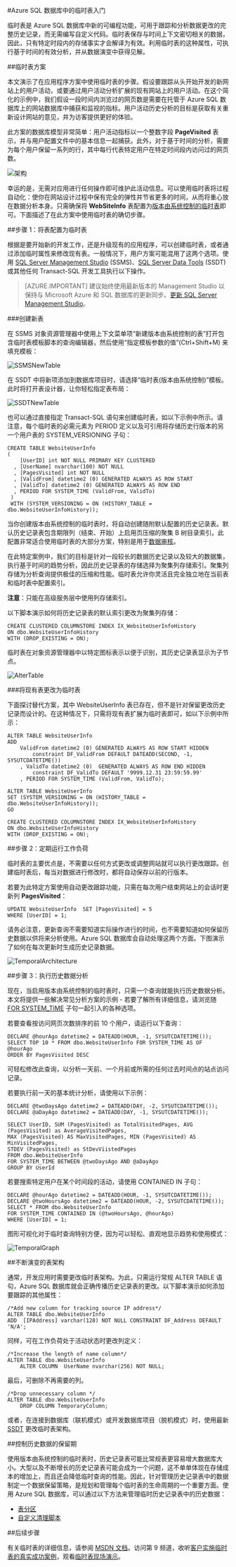 <properties
   pageTitle="Azure SQL 数据库中的临时表入门 | Azure"
   description="了解如何开始使用 Azure SQL 数据库中的临时表。"
   services="sql-database"
   documentationCenter=""
   authors="CarlRabeler"
   manager="jhubbard"
   editor=""/>  


<tags
   ms.service="sql-database"
   ms.devlang="NA"
   ms.topic="article"
   ms.tgt_pltfrm="NA"
   ms.workload="sql-database"
   ms.date="08/29/2016"
   ms.author="carlrab"/>

#Azure SQL 数据库中的临时表入门

临时表是 Azure SQL 数据库中新的可编程功能，可用于跟踪和分析数据更改的完整历史记录，而无需编写自定义代码。临时表保存与时间上下文密切相关的数据，因此，只有特定时段内的存储事实才会解译为有效。利用临时表的这种属性，可执行基于时间的有效分析，并从数据演变中获得见解。

##临时表方案

本文演示了在应用程序方案中使用临时表的步骤。假设要跟踪从头开始开发的新网站上的用户活动，或要通过用户活动分析扩展的现有网站上的用户活动。在这个简化的示例中，我们假设一段时间内浏览过的网页数是需要在托管于 Azure SQL 数据库上的网站数据库中捕获和监视的指标。用户活动历史分析的目标是获取有关重新设计网站的意见，并为访客提供更好的体验。

此方案的数据库模型非常简单：用户活动指标以一个整数字段 **PageVisited** 表示，并与用户配置文件中的基本信息一起捕获。此外，对于基于时间的分析，需要为每个用户保留一系列的行，其中每行代表特定用户在特定时间段内访问过的网页数。

![架构](./media/sql-database-temporal-tables/AzureTemporal1.png)

幸运的是，无需对应用进行任何操作即可维护此活动信息。可以使用临时表将过程自动化：使你在网站设计过程中保有完全的弹性并节省更多的时间，从而将重心放在数据分析本身。只需确保将 **WebSiteInfo** 表配置为[版本由系统控制的临时表](https://msdn.microsoft.com/zh-cn/library/dn935015.aspx#Anchor_0)即可。下面描述了在此方案中使用临时表的确切步骤。

##步骤 1：将表配置为临时表

根据是要开始新的开发工作，还是升级现有的应用程序，可以创建临时表，或者通过添加临时属性来修改现有表。一般情况下，用户方案可能混用了这两个选项。使用 [SQL Server Management Studio](https://msdn.microsoft.com/zh-cn/library/mt238290.aspx) (SSMS)、[SQL Server Data Tools](https://msdn.microsoft.com/zh-cn/library/mt204009.aspx) (SSDT) 或其他任何 Transact-SQL 开发工具执行以下操作。


> [AZURE.IMPORTANT] 建议始终使用最新版本的 Management Studio 以保持与 Microsoft Azure 和 SQL 数据库的更新同步。[更新 SQL Server Management Studio](https://msdn.microsoft.com/zh-cn/library/mt238290.aspx)。


###创建新表

在 SSMS 对象资源管理器中使用上下文菜单项“新建版本由系统控制的表”打开包含临时表模板脚本的查询编辑器，然后使用“指定模板参数的值”(Ctrl+Shift+M) 来填充模板：

![SSMSNewTable](./media/sql-database-temporal-tables/AzureTemporal2.png)

在 SSDT 中将新项添加到数据库项目时，请选择“临时表(版本由系统控制)”模板。此时将打开表设计器，让你轻松指定表布局：

![SSDTNewTable](./media/sql-database-temporal-tables/AzureTemporal3.png)

也可以通过直接指定 Transact-SQL 语句来创建临时表，如以下示例中所示。请注意，每个临时表的必需元素为 PERIOD 定义以及可引用将存储历史行版本的另一个用户表的 SYSTEM\_VERSIONING 子句：

````
CREATE TABLE WebsiteUserInfo 
(  
    [UserID] int NOT NULL PRIMARY KEY CLUSTERED 
  , [UserName] nvarchar(100) NOT NULL
  , [PagesVisited] int NOT NULL 
  , [ValidFrom] datetime2 (0) GENERATED ALWAYS AS ROW START
  , [ValidTo] datetime2 (0) GENERATED ALWAYS AS ROW END
  , PERIOD FOR SYSTEM_TIME (ValidFrom, ValidTo)
 )  
 WITH (SYSTEM_VERSIONING = ON (HISTORY_TABLE = dbo.WebsiteUserInfoHistory));
````

当你创建版本由系统控制的临时表时，将自动创建随附默认配置的历史记录表。默认历史记录表包含期限列（结束、开始）上启用页压缩的聚集 B 树目录索引。此配置非常适合使用临时表的大部分方案，特别是用于[数据审核](https://msdn.microsoft.com/zh-cn/library/mt631669.aspx#Anchor_0)。

在此特定案例中，我们的目标是针对一段较长的数据历史记录以及较大的数据集，执行基于时间的趋势分析，因此历史记录表的存储选择为聚集列存储索引。聚集列存储为分析查询提供极佳的压缩和性能。临时表允许你灵活且完全独立地在当前表和临时表中配置索引。

**注意**：只能在高级服务层中使用列存储索引。

以下脚本演示如何将历史记录表的默认索引更改为聚集列存储：

````
CREATE CLUSTERED COLUMNSTORE INDEX IX_WebsiteUserInfoHistory
ON dbo.WebsiteUserInfoHistory
WITH (DROP_EXISTING = ON); 
````

临时表在对象资源管理器中以特定图标表示以便于识别，其历史记录表显示为子节点。

![AlterTable](./media/sql-database-temporal-tables/AzureTemporal4.png)

###将现有表更改为临时表

下面探讨替代方案，其中 WebsiteUserInfo 表已存在，但不是针对保留更改历史记录而设计的。在这种情况下，只需将现有表扩展为临时表即可，如以下示例中所示：

````
ALTER TABLE WebsiteUserInfo 
ADD 
    ValidFrom datetime2 (0) GENERATED ALWAYS AS ROW START HIDDEN  
        constraint DF_ValidFrom DEFAULT DATEADD(SECOND, -1, SYSUTCDATETIME())
    , ValidTo datetime2 (0)  GENERATED ALWAYS AS ROW END HIDDEN   
        constraint DF_ValidTo DEFAULT '9999.12.31 23:59:59.99'
    , PERIOD FOR SYSTEM_TIME (ValidFrom, ValidTo); 

ALTER TABLE WebsiteUserInfo  
SET (SYSTEM_VERSIONING = ON (HISTORY_TABLE = dbo.WebsiteUserInfoHistory));
GO

CREATE CLUSTERED COLUMNSTORE INDEX IX_WebsiteUserInfoHistory
ON dbo.WebsiteUserInfoHistory
WITH (DROP_EXISTING = ON); 
````

##步骤 2：定期运行工作负荷

临时表的主要优点是，不需要以任何方式更改或调整网站就可以执行更改跟踪。创建临时表后，每当对数据进行修改时，都将自动保存以前的行版本。

若要为此特定方案使用自动更改跟踪功能，只需在每次用户结束网站上的会话时更新列 **PagesVisited**：

````
UPDATE WebsiteUserInfo  SET [PagesVisited] = 5 
WHERE [UserID] = 1;
````

请务必注意，更新查询不需要知道实际操作进行的时间，也不需要知道如何保留历史数据以供将来分析使用。Azure SQL 数据库会自动处理这两个方面。下图演示了如何在每次更新时生成历史记录数据。

![TemporalArchitecture](./media/sql-database-temporal-tables/AzureTemporal5.png)

##步骤 3：执行历史数据分析

现在，当启用版本由系统控制的临时表时，只需一个查询就能执行历史数据分析。本文将提供一些解决常见分析方案的示例 - 若要了解所有详细信息，请浏览随 [FOR SYSTEM\_TIME](https://msdn.microsoft.com/zh-cn/library/dn935015.aspx#Anchor_3) 子句一起引入的各种选项。

若要查看按访问网页次数排序的前 10 个用户，请运行以下查询：

````
DECLARE @hourAgo datetime2 = DATEADD(HOUR, -1, SYSUTCDATETIME());
SELECT TOP 10 * FROM dbo.WebsiteUserInfo FOR SYSTEM_TIME AS OF @hourAgo
ORDER BY PagesVisited DESC
````

可轻松修改此查询，以分析一天前、一个月前或所需的任何过去时间点的站点访问记录。

若要执行前一天的基本统计分析，请使用以下示例：

````
DECLARE @twoDaysAgo datetime2 = DATEADD(DAY, -2, SYSUTCDATETIME());
DECLARE @aDayAgo datetime2 = DATEADD(DAY, -1, SYSUTCDATETIME());

SELECT UserID, SUM (PagesVisited) as TotalVisitedPages, AVG (PagesVisited) as AverageVisitedPages,
MAX (PagesVisited) AS MaxVisitedPages, MIN (PagesVisited) AS MinVisitedPages,
STDEV (PagesVisited) as StDevViistedPages
FROM dbo.WebsiteUserInfo 
FOR SYSTEM_TIME BETWEEN @twoDaysAgo AND @aDayAgo
GROUP BY UserId
````

若要搜索特定用户在某个时间段的活动，请使用 CONTAINED IN 子句：

````
DECLARE @hourAgo datetime2 = DATEADD(HOUR, -1, SYSUTCDATETIME());
DECLARE @twoHoursAgo datetime2 = DATEADD(HOUR, -2, SYSUTCDATETIME());
SELECT * FROM dbo.WebsiteUserInfo 
FOR SYSTEM_TIME CONTAINED IN (@twoHoursAgo, @hourAgo)
WHERE [UserID] = 1;
````

图形可视化对于临时查询特别方便，因为可以轻松、直观地显示趋势和使用模式：

![TemporalGraph](./media/sql-database-temporal-tables/AzureTemporal6.png)

##不断演变的表架构

通常，开发应用时需要更改临时表架构。为此，只需运行常规 ALTER TABLE 语句，Azure SQL 数据库就会正确传播历史记录表的更改。以下脚本演示如何添加要跟踪的其他属性：

````
/*Add new column for tracking source IP address*/
ALTER TABLE dbo.WebsiteUserInfo 
ADD  [IPAddress] varchar(128) NOT NULL CONSTRAINT DF_Address DEFAULT 'N/A';
````

同样，可在工作负荷处于活动状态时更改列定义：

````
/*Increase the length of name column*/
ALTER TABLE dbo.WebsiteUserInfo 
    ALTER COLUMN  UserName nvarchar(256) NOT NULL;
````

最后，可删除不再需要的列。

````
/*Drop unnecessary column */
ALTER TABLE dbo.WebsiteUserInfo 
    DROP COLUMN TemporaryColumn; 
````
    
或者，在连接到数据库（联机模式）或开发数据库项目（脱机模式）时，使用最新 [SSDT](https://msdn.microsoft.com/zh-cn/library/mt204009.aspx) 更改临时表架构。

##控制历史数据的保留期

使用版本由系统控制的临时表时，历史记录表可能比常规表更容易增大数据库大小。大型以及不断增长的历史记录表可能会成为一个问题，这不单单体现在存储成本的增加上，而且还会降低临时查询的性能。因此，针对管理历史记录表中的数据制定一个数据保留策略，是规划和管理每个临时表的生命周期的一个重要方面。使用 Azure SQL 数据库，可以通过以下方法来管理临时历史记录表中的历史数据：

- [表分区](https://msdn.microsoft.com/zh-cn/library/mt637341.aspx#Anchor_2)
- [自定义清理脚本](https://msdn.microsoft.com/zh-cn/library/mt637341.aspx#Anchor_3)

##后续步骤

有关临时表的详细信息，请参阅 [MSDN 文档](https://msdn.microsoft.com/zh-cn/library/dn935015.aspx)。访问第 9 频道，收听[客户实施临时表的真实成功案例](https://channel9.msdn.com/Blogs/jsturtevant/Azure-SQL-Temporal-Tables-with-RockStep-Solutions)，观看[临时表现场演示](https://channel9.msdn.com/Shows/Data-Exposed/Temporal-in-SQL-Server-2016)。

<!---HONumber=Mooncake_Quality_Review_1215_2016-->